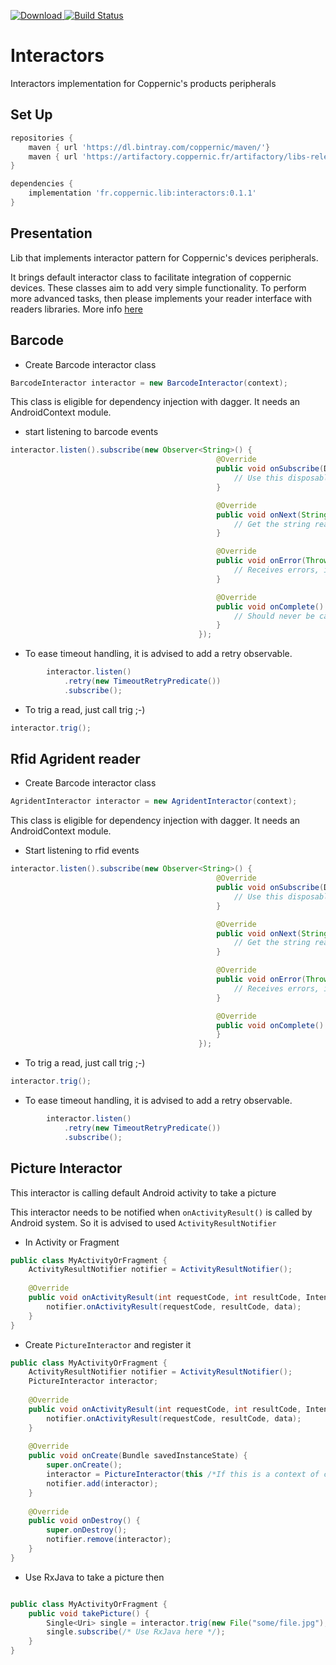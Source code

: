 [![Download](https://api.bintray.com/packages/coppernic/maven/Interactors/images/download.svg) ](https://bintray.com/coppernic/maven/Interactors/_latestVersion)
[![Build Status](https://travis-ci.org/Coppernic/Interactors.svg?branch=master)](https://travis-ci.org/Coppernic/Interactors)

# Interactors
Interactors implementation for Coppernic's products peripherals

## Set Up


```groovy
repositories {
    maven { url 'https://dl.bintray.com/coppernic/maven/'}
    maven { url 'https://artifactory.coppernic.fr/artifactory/libs-release'}
}

dependencies {
    implementation 'fr.coppernic.lib:interactors:0.1.1'
}
```

## Presentation

Lib that implements interactor pattern for Coppernic's devices peripherals.

It brings default interactor class to facilitate integration of coppernic devices. These classes aim to add very simple functionality.
To perform more advanced tasks, then please implements your reader interface with readers libraries. More info
[here](http://coppernic.github.io)

## Barcode

- Create Barcode interactor class

```java
BarcodeInteractor interactor = new BarcodeInteractor(context);
```

This class is eligible for dependency injection with dagger. It needs an AndroidContext module.

- start listening to barcode events

```java
interactor.listen().subscribe(new Observer<String>() {
                                              @Override
                                              public void onSubscribe(Disposable d) {
                                                  // Use this disposable to dispose interactor when done
                                              }

                                              @Override
                                              public void onNext(String s) {
                                                  // Get the string read by barcode reader
                                              }

                                              @Override
                                              public void onError(Throwable e) {
                                                  // Receives errors, including timeouts
                                              }

                                              @Override
                                              public void onComplete() {
                                                  // Should never be called
                                              }
                                          });
```

- To ease timeout handling, it is advised to add a retry observable.

```java
        interactor.listen()
            .retry(new TimeoutRetryPredicate())
            .subscribe();
```

- To trig a read, just call trig ;-)

```java
interactor.trig();
```

## Rfid Agrident reader

- Create Barcode interactor class

```java
AgridentInteractor interactor = new AgridentInteractor(context);
```

This class is eligible for dependency injection with dagger. It needs an AndroidContext module.

- Start listening to rfid events

```java
interactor.listen().subscribe(new Observer<String>() {
                                              @Override
                                              public void onSubscribe(Disposable d) {
                                                  // Use this disposable to dispose interactor when done
                                              }

                                              @Override
                                              public void onNext(String s) {
                                                  // Get the string read by agrident reader
                                              }

                                              @Override
                                              public void onError(Throwable e) {
                                                  // Receives errors, including timeouts
                                              }

                                              @Override
                                              public void onComplete() {
                                              }
                                          });
```

- To trig a read, just call trig ;-)

 
```java
interactor.trig();
```

- To ease timeout handling, it is advised to add a retry observable.

```java
        interactor.listen()
            .retry(new TimeoutRetryPredicate())
            .subscribe();
```

## Picture Interactor

This interactor is calling default Android activity to take a picture

This interactor needs to be notified when `onActivityResult()` is called
by Android system. So it is advised to used `ActivityResultNotifier`

- In Activity or Fragment

```java
public class MyActivityOrFragment {
    ActivityResultNotifier notifier = ActivityResultNotifier();
    
    @Override
    public void onActivityResult(int requestCode, int resultCode, Intent data) {
        notifier.onActivityResult(requestCode, resultCode, data);
    }
}
```

- Create `PictureInteractor` and register it


```java
public class MyActivityOrFragment {
    ActivityResultNotifier notifier = ActivityResultNotifier();
    PictureInteractor interactor;
    
    @Override
    public void onActivityResult(int requestCode, int resultCode, Intent data) {
        notifier.onActivityResult(requestCode, resultCode, data);
    }
    
    @Override
    public void onCreate(Bundle savedInstanceState) {
        super.onCreate();
        interactor = PictureInteractor(this /*If this is a context of course */);
        notifier.add(interactor);
    }
    
    @Override
    public void onDestroy() {
        super.onDestroy();
        notifier.remove(interactor);
    }
}
```

- Use RxJava to take a picture then

```java

public class MyActivityOrFragment {
    public void takePicture() {
        Single<Uri> single = interactor.trig(new File("some/file.jpg"), this /*Activity or Fragment */);
        single.subscribe(/* Use RxJava here */);
    }
}
```


